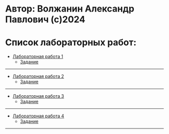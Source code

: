 # Автор: Волжанин Александр Павлович (с)2024

# Список лабораторных работ:

- [Лабораторная работа 1]()
  - [Задание]()

---

- [Лабораторная работа 2]()
  - [Задание]()
 
---

- [Лабораторная работа 3]()
  - [Задание]()
 
---

- [Лабораторная работа 4](https://github.com/m4deme1ns4ne/COMPUTER_PRACTICE/tree/main/Лабораторная%20работа%204)
  - [Задание](https://github.com/m4deme1ns4ne/COMPUTER_PRACTICE/blob/main/Лабораторная%20работа%204/zadanie)

---
